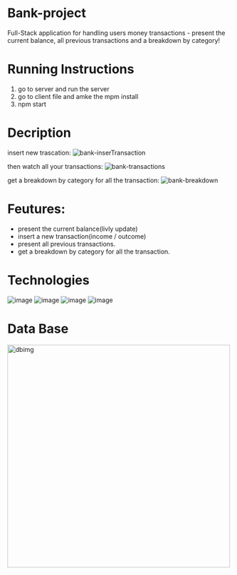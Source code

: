 # Bank-project

 Full-Stack application for handling users money transactions - present the current balance, all previous transactions and a breakdown by category!

# Running Instructions
1. go to server and run the server
2. go to client file and amke the mpm install
3. npm start


# Decription
insert new trascation:
![bank-inserTransaction](https://user-images.githubusercontent.com/70105078/203824700-2d00a107-c2bd-4436-892b-af6ed12282a8.png)

then watch all your transactions:
![bank-transactions](https://user-images.githubusercontent.com/70105078/203824781-aac3431f-829c-49c7-ab25-a9aec8ab192f.png)

get a breakdown by category for all the transaction:
![bank-breakdown](https://user-images.githubusercontent.com/70105078/203824829-a141d201-aebe-4395-8682-847afc63da12.png)

# Feutures:
- present the current balance(livly update)
- insert a new transaction(income / outcome)
- present all previous transactions.
- get a breakdown by category for all the transaction.


# Technologies
![image](https://user-images.githubusercontent.com/70105078/201467752-6abce208-9681-4029-8757-5e7b849c8cd7.png)
![image](https://user-images.githubusercontent.com/70105078/201467773-36247067-2e4a-48bf-ad45-b5089a8c7c46.png)
![image](https://user-images.githubusercontent.com/70105078/201467796-8d87363e-3c9e-48d0-b69e-11f93563a45c.png)
![image](https://user-images.githubusercontent.com/70105078/201467810-3414f503-7749-48db-b42d-c8cda3bfa6e1.png)


# Data Base
<img width="500" alt="dbimg" src="https://user-images.githubusercontent.com/70105078/203827861-6d24970e-b087-46eb-8455-50110aad8f76.png">
